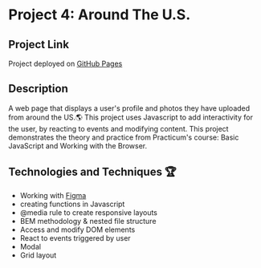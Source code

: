 # Project 4: Around The U.S.

## Project Link

Project deployed on [GitHub Pages](http://olivcamj.github.io/web_project_4/.)

## Description

A web page that displays a user's profile and photos they have uploaded from around the US.🌎 This project uses Javascript to add interactivity for the user, by reacting to events and modifying content.
This project demonstrates the theory and practice from Practicum's course: Basic JavaScript and Working with the Browser.

## Technologies and Techniques :trophy:

* Working with [Figma](https://www.figma.com/file/mUgu8OSHWE0M6p6vfwmdu9/Sprint-4-Around-The-U.S.-desktop-mobile?node-id=0%3A1)
* creating functions in Javascript
* @media rule to create responsive layouts
* BEM methodology & nested file structure
* Access and modify DOM elements
* React to events triggered by user
* Modal
* Grid layout 
